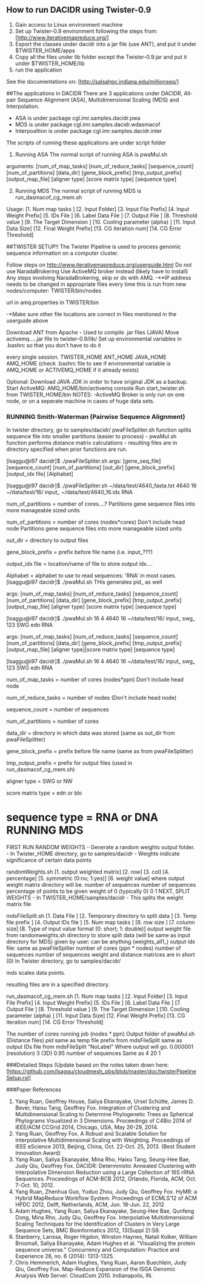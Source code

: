 ## How to run DACIDR using Twister-0.9
1. Gain access to Linux environment machine
2. Set up Twister-0.9 environment following the steps from: [http://www.iterativemapreduce.org/]
3. Export the classes under dacidr into a jar file (use ANT), and put it under $TWISTER_HOME/apps
4. Copy all the files under lib folder except the Twister-0.9.jar and put it under $TWISTER_HOME/lib
5. run the application

See the documentations on: [http://salsahpc.indiana.edu/millionseq/]

##The applications in DACIDR
There are 3 applications under DACIDR, All-pair Sequence Alignment (ASA), Multidimensional Scaling (MDS) and Interpolation.
* ASA is under package cgl.imr.samples.dacidr.pwa
* MDS is under package cgl.imr.samples.dacidr.wdasmacof
* Interpoaltion is under package cgl.imr.samples.dacidr.inter

The scripts of running these applications are under script folder

1. Running ASA
The normal script of running ASA is pwaMul.sh

arguments: [num_of_map_tasks] [num_of_reduce_tasks] [sequence_count] [num_of_partitions] [data_dir] [gene_block_prefix] 
            [tmp_output_prefix] [output_map_file] [aligner type] [score matrix type] [sequence type]

2. Running MDS
The normal script of running MDS is run_dasmacof_cg_mem.sh

Usage: [1. Num map tasks ] [2. Input Folder] [3. Input File Prefix] [4. Input Weight Prefix] [5. IDs File ] 
        [6. Label Data File ] [7. Output File ] [8. Threshold value ] [9. The Target Dimension ] [10. Cooling parameter (alpha) ]
        [11. Input Data Size] [12. Final Weight Prefix] [13. CG iteration num] [14. CG Error Threshold]

##TWISTER SETUP!!
The Twister Pipeline is used to process genomic sequence information on a computer cluster.

Follow steps on http://www.iterativemapreduce.org/userguide.html
Do not use NaradaBrokering
Use ActiveMQ broker instead (likely have to install)
Any steps involving NaradaBrokering, skip or do with AMQ.
-**IP address needs to be changed in appropriate files every time this
is run from new nodes/computer:
TWISTER/bin/nodes

url in amq.properties in TWISTER/bin

-*Make sure other file locations are correct in files mentioned in the userguide above

Download ANT from Apache - Used to compile .jar files (JAVA)
Move activemq.....jar file to twister-0.9/lib/
Set up environmental variables in .bashrc so that you don't have to do it

every single session.
TWISTER_HOME
ANT_HOME
JAVA_HOME
AMQ_HOME (check .bashrc file to see if environmental variable is
AMQ_HOME or ACTIVEMQ_HOME if it already exists)

Optional: Download JAVA JDK in order to have original JDK as a backup.
Start ActiveMQ: AMQ_HOME/bin/activemq console
Run start_twister.sh from TWISTER_HOME/bin
NOTES:
-ActiveMQ Broker is only run on one node, or on a seperate machine in cases of huge data sets.

### RUNNING Smith-Waterman (Pairwise Sequence Alignment)

In twister directory, go to samples/dacidr/
pwaFileSpliter.sh function splits sequence file into smaller partitions
(easier to process) - pwaMul.sh function performs distance matrix calculations - resulting files are in directory specified when prior functions are run.

[lsaggu@i97 dacidr]$ ./pwaFileSpliter.sh args: [gene_seq_file] [sequence_count] [num_of_partitions] [out_dir] [gene_block_prefix] [output_idx file] [Alphabet]

[lsaggu@i97 dacidr]$ ./pwaFileSpliter.sh ~/data/test/4640_fasta.txt 4640 16 ~/data/test/16/ input_ ~/data/test/4640_16.idx RNA

num_of_partitions = number of cores....? Partitions gene sequence files into more manageable sized units

num_of_partitions = number of cores (nodes*cores) Don't include head node Partitions gene sequence files into more manageable sized units

out_dir = directory to output files

gene_block_prefix = prefix before file name (i.e. input_???)

output_idx file = location/name of file to store output idx....

Alphabet = alphabet to use to read sequences: 'RNA' in most cases.
[lsaggu@i97 dacidr]$ ./pwaMul.sh THis generates pid_ as well

args: [num_of_map_tasks] [num_of_reduce_tasks] [sequence_count] [num_of_partitions] [data_dir] [gene_block_prefix] [tmp_output_prefix] [output_map_file] [aligner type] [score matrix type] [sequence type]

[lsaggu@i97 dacidr]$ ./pwaMul.sh 16 4 4640 16 ~/data/test/16/ input_ swg_ 123 SWG edn RNA

args: [num_of_map_tasks] [num_of_reduce_tasks] [sequence_count] [num_of_partitions] [data_dir] [gene_block_prefix] [tmp_output_prefix] [output_map_file] [aligner type][score matrix type] [sequence type]

[lsaggu@i97 dacidr]$ ./pwaMul.sh 16 4 4640 16 ~/data/test/16/ input_ swg_ 123 SWG edn RNA

num_of_map_tasks = number of cores (nodes*ppn) Don't include head node

num_of_reduce_tasks = number of nodes (Don't include head node)

sequence_count = number of sequences

num_of_partitions = number of cores

data_dir = directory in which data was stored (same as out_dir from pwaFileSplitter)

gene_block_prefix = prefix before file name (same as from pwaFileSplitter)

tmp_output_prefix = prefix for output files (used in run_dasmacof_cg_mem.sh)

aligner type = SWG or NW

score matrix type = edn or blo

sequence type = RNA or DNA
RUNNING MDS
===
FIRST RUN RANDOM WEIGHTS - Generate a random weights output folder. - In Twister_HOME directory, go to samples/dacidr - Weights indicate significance of certain data points

randomWeights.sh [1. output weighted matrix] [2. row] [3. col]
[4. percentage] [5. symmetric (0:no; 1:yes)] [6. weight value]
where output weight matrix directory will be.
number of sequences
number of sequences
percentage of points to be given weight of 0 (typically 0)
0
1
NEXT, SPLIT WEIGHTS - In TWISTER_HOME/samples/dacidr - This splits the weight matrix file

mdsFileSplit.sh [1. Data File ] [2. Temporary directory to split data ]
[3. Temp file prefix ] [4. Output IDs file ] [5. Num map tasks ] [6. row size ] [7. column size] [8. Type of input value format (0: short; 1: double)]
output weight file from randomweights.sh
directory to store split data (will be same as input directory for MDS)
given by user: can be anything (weights_all1_)
output idx file: same as pwaFileSpliter
number of cores (ppn * nodes)
number of sequences
number of sequences
weight and distance matrices are in short (0)
In Twister directory, go to samples/dacidr/

mds scales data points.

resulting files are in a specified directory.

run_dasmacof_cg_mem.sh [1. Num map tasks ] [2. Input Folder]
[3. Input File Prefix] [4. Input Weight Prefix] [5. IDs File ] [6. Label Data File ] [7. Output File ] [8. Threshold value ] [9. The Target Dimension ] [10. Cooling parameter (alpha) ] [11. Input Data Size] [12. Final Weight Prefix] [13. CG iteration num] [14. CG Error Threshold]

The number of cores running job (nodes * ppn)
Output folder of pwaMul.sh (Distance files)
<Output prefix from pwaMul>_pid_
same as temp file prefix from mdsFileSplit
same as output IDs file from mdsFileSplit
"NoLabel"
Where output will go.
0.000001 (resolution)
3 (3D)
0.95
number of sequences
Same as 4
20
1

###Detailed Steps (Update based on the notes taken down here:
[https://github.com/lsaggu/cloudmesh_pbs/blob/master/doc/twisterPipelineSetup.rst]

###Paper References
1. Yang Ruan, Geoffrey House, Saliya Ekanayake, Ursel Schütte, James D. Bever, Haixu Tang, Geoffrey Fox. Integration of Clustering and Multidimensional Scaling to Determine Phylogenetic Trees as Spherical Phylograms Visualized in 3 Dimensions. Proceedings of C4Bio 2014 of IEEE/ACM CCGrid 2014, Chicago, USA, May 26-29, 2014.
2. Yang Ruan, Geoffrey Fox. A Robust and Scalable Solution for Interpolative Multidimensional Scaling with Weighting. Proceedings of IEEE eScience 2013, Beijing, China, Oct. 22-Oct. 25, 2013. (Best Student Innovation Award)
3. Yang Ruan, Saliya Ekanayake, Mina Rho, Haixu Tang, Seung-Hee Bae, Judy Qiu, Geoffrey Fox. DACIDR: Deterministic Annealed Clustering with Interpolative Dimension Reduction using a Large Collection of 16S rRNA Sequences. Proceedings of ACM-BCB 2012, Orlando, Florida, ACM, Oct. 7-Oct. 10, 2012.
4. Yang Ruan, Zhenhua Guo, Yuduo Zhou, Judy Qiu, Geoffrey Fox. HyMR: a Hybrid MapReduce Workflow System. Proceedings of ECMLS’12 of ACM HPDC 2012, Delft, Netherlands, ACM, Jun. 18-Jun. 22, 2012
5. Adam Hughes, Yang Ruan, Saliya Ekanayake, Seung-Hee Bae, Qunfeng Dong, Mina Rho, Judy Qiu, Geoffrey Fox. Interpolative Multidimensional Scaling Techniques for the Identification of Clusters in Very Large Sequence Sets, BMC Bioinformatics 2012, 13(Suppl 2):S9.
6. Stanberry, Larissa, Roger Higdon, Winston Haynes, Natali Kolker, William Broomall, Saliya Ekanayake, Adam Hughes et al. "Visualizing the protein sequence universe." Concurrency and Computation: Practice and Experience 26, no. 6 (2014): 1313-1325.
7. Chris Hemmerich, Adam Hughes, Yang Ruan, Aaron Buechlein, Judy Qiu, Geoffrey Fox. Map-Reduce Expansion of the ISGA Genomic Analysis Web Server. CloudCom 2010. Indianapolis, IN.
